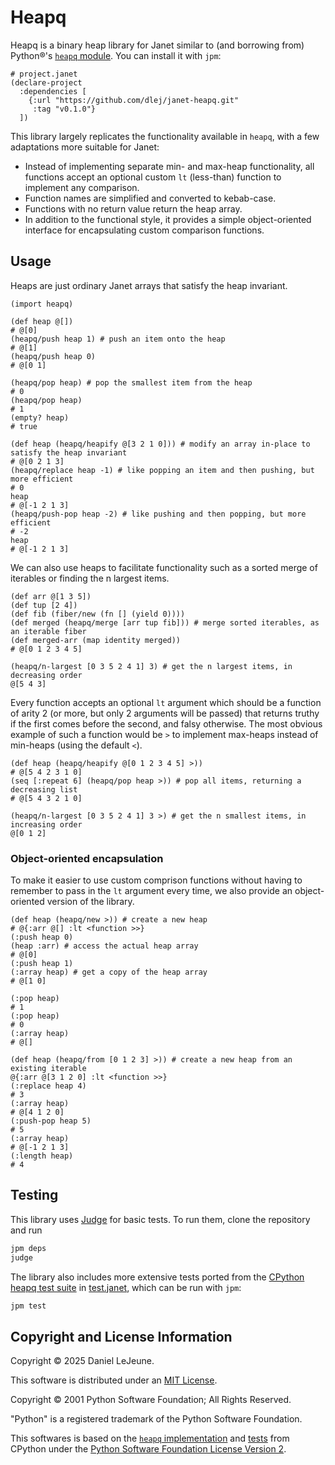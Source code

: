 # Heapq

Heapq is a binary heap library for Janet similar to (and borrowing from) Python®'s [`heapq` module](https://docs.python.org/3/library/heapq.html). You can install it with `jpm`:

```janet
# project.janet
(declare-project
  :dependencies [
    {:url "https://github.com/dlej/janet-heapq.git"
     :tag "v0.1.0"}
  ])
```

This library largely replicates the functionality available in `heapq`, with a few adaptations more suitable for Janet:

- Instead of implementing separate min- and max-heap functionality, all functions accept an optional custom `lt` (less-than) function to implement any comparison.
- Function names are simplified and converted to kebab-case.
- Functions with no return value return the heap array.
- In addition to the functional style, it provides a simple object-oriented interface for encapsulating custom comparison functions.

## Usage

Heaps are just ordinary Janet arrays that satisfy the heap invariant.

```janet
(import heapq)

(def heap @[])
# @[0]
(heapq/push heap 1) # push an item onto the heap
# @[1]
(heapq/push heap 0)
# @[0 1]

(heapq/pop heap) # pop the smallest item from the heap
# 0
(heapq/pop heap)
# 1
(empty? heap)
# true

(def heap (heapq/heapify @[3 2 1 0])) # modify an array in-place to satisfy the heap invariant
# @[0 2 1 3]
(heapq/replace heap -1) # like popping an item and then pushing, but more efficient
# 0
heap
# @[-1 2 1 3]
(heapq/push-pop heap -2) # like pushing and then popping, but more efficient
# -2
heap
# @[-1 2 1 3]

```

We can also use heaps to facilitate functionality such as a sorted merge of iterables or finding the n largest items.

```janet
(def arr @[1 3 5])
(def tup [2 4])
(def fib (fiber/new (fn [] (yield 0))))
(def merged (heapq/merge [arr tup fib])) # merge sorted iterables, as an iterable fiber
(def merged-arr (map identity merged))
# @[0 1 2 3 4 5]

(heapq/n-largest [0 3 5 2 4 1] 3) # get the n largest items, in decreasing order
@[5 4 3]
```

Every function accepts an optional `lt` argument which should be a function of arity 2 (or more, but only 2 arguments will be passed) that returns truthy if the first comes before the second, and falsy otherwise. The most obvious example of such a function would be `>` to implement max-heaps instead of min-heaps (using the default `<`).

```janet
(def heap (heapq/heapify @[0 1 2 3 4 5] >))
# @[5 4 2 3 1 0]
(seq [:repeat 6] (heapq/pop heap >)) # pop all items, returning a decreasing list
# @[5 4 3 2 1 0]

(heapq/n-largest [0 3 5 2 4 1] 3 >) # get the n smallest items, in increasing order
@[0 1 2]
```

### Object-oriented encapsulation

To make it easier to use custom comprison functions without having to remember to pass in the `lt` argument every time, we also provide an object-oriented version of the library.

```janet
(def heap (heapq/new >)) # create a new heap
# @{:arr @[] :lt <function >>}
(:push heap 0)
(heap :arr) # access the actual heap array
# @[0]
(:push heap 1)
(:array heap) # get a copy of the heap array
# @[1 0]

(:pop heap)
# 1
(:pop heap)
# 0
(:array heap)
# @[]

(def heap (heapq/from [0 1 2 3] >)) # create a new heap from an existing iterable
@{:arr @[3 1 2 0] :lt <function >>}
(:replace heap 4)
# 3
(:array heap)
# @[4 1 2 0]
(:push-pop heap 5)
# 5
(:array heap)
# @[-1 2 1 3]
(:length heap)
# 4
```

## Testing

This library uses [Judge](https://github.com/ianthehenry/judge) for basic tests. To run them, clone the repository and run

```bash
jpm deps
judge
```

The library also includes more extensive tests ported from the [CPython heapq test suite](https://github.com/python/cpython/blob/main/Lib/test/test_heapq.py) in [test.janet](test/test.janet), which can be run with `jpm`:

```bash
jpm test
```

## Copyright and License Information

Copyright © 2025 Daniel LeJeune.

This software is distributed under an [MIT License](LICENSE).

Copyright © 2001 Python Software Foundation; All Rights Reserved.

"Python" is a registered trademark of the Python Software Foundation.

This softwares is based on the [`heapq` implementation](https://github.com/python/cpython/blob/main/Lib/heapq.py) and [tests](https://github.com/python/cpython/blob/main/Lib/test/test_heapq.py) from CPython under the [Python Software Foundation License Version 2](cpython.LICENSE).

